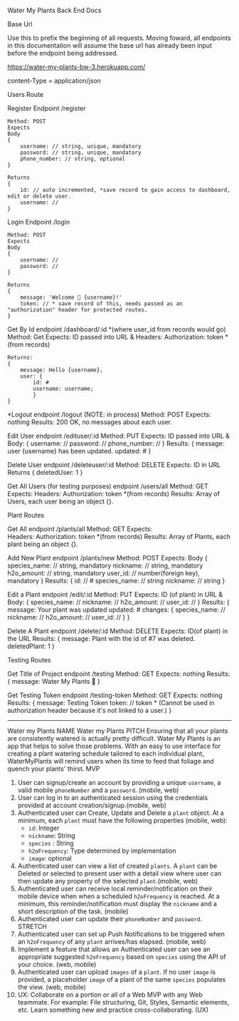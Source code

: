 Water My Plants Back End Docs 

Base Url 

Use this to prefix the beginning of all requests.  Moving foward, all endpoints in this documentation will assume the base url has already been input before the endpoint being addressed. 

https://water-my-plants-bw-3.herokuapp.com/

content-Type = application/json

Users Route 

Register  Endpoint  /register 

    Method: POST 
    Expects
    Body 
    {
        username: // string, unique, mandatory 
        password: // string, unique, mandatory
        phone_number: // string, optional 
    }

    Returns 
    {
        id: // auto incremented, *save record to gain access to dashboard, edit or delete user. 
        username: // 
    }


Login Endpoint /login

    Method: POST 
    Expects 
    Body 
    {
        username: //
        password: //   
    }

    Returns 
    {
        message: 'Welcome 🌱 {username}!'
        token: // * save record of this, needs passed as an "authorization" header for protected routes. 
    }

Get By Id  endpoint /dashboard/:id     *(where user_id from records would go)
    Method: Get 
    Expects: ID passed into URL &
    Headers: Authorization: token *(from records)

    Returns: 
    {
        message: Hello {username},
        user: {
            id: #
            username: username; 
            }
    }

*Logout  endpoint /logout (NOTE: in process)
    Method: POST
    Expects: nothing
    Results:  200 OK, no messages about each user. 


Edit User  endpoint /edituser/:id
    Method: PUT
    Expects: ID passed into URL & 
    Body: 
    {
        username: //
        password: //
        phone_number: //
    }
    Results: 
    {
        message: user {username} has been updated.
        updated: # 
    }

Delete User endpoint /deleteuser/:id
    Method: DELETE
    Expects: ID in URL 
    Returns 
    {
        deletedUser: 1 
    }

Get All Users (for testing purposes) endpoint /users/all
    Method: GET 
    Expects: 
        Headers: Authorization: token *(from records)
    Results: Array of Users, each user being an object {}.


Plant Routes

Get All  endpoint /plants/all
    Method: GET
    Expects:  
        Headers: Authorization: token *(from records)
    Results: Array of Plants, each plant being an object {}. 

Add New Plant   endpoint /plants/new 
    Method: POST
    Expects: 
    Body 
    {
        species_name: // string, mandatory
        nickname:  // string, mandatory
        h2o_amount: // string, mandatory
        user_id: // number(foreign key), mandatory
    }
    Results: 
    {
        id: // #
        species_name: // string
        nickname: // string 
    }

Edit a Plant  endpoint /edit/:id
    Method: PUT
    Expects: ID (of plant) in URL &
    Body: 
    {
       species_name: // 
        nickname:  // 
        h2o_amount: // 
        user_id: // 
    }
    Results: 
    {
        message: Your plant was updated
        updated: #
        changes: 
            {
                species_name: //
                nickname: //
                h2o_amount: //
                user_id: //
            }
    }

Delete A Plant  endpoint /delete/:id 
    Method: DELETE
    Expects: ID(of plant) in the URL 
    Results: 
    {
        message: Plant with the id of #7 was deleted.
        deletedPlant: 1 
    }


Testing Routes 

Get Title of Project endpoint /testing
    Method: GET
    Expects: nothing
    Results: 
    {
        message: Water My Plants 🌻
    }

Get Testing Token endpoint /testing-token
    Method: GET
    Expects: nothing
    Results: 
    {
        message: Testing Token
        token: // token * (Cannot be used in authorization header because it's not linked to a user.)
    }


------------------------------------------------------------------------------------------------------

Water my Plants
NAME
Water my Plants
PITCH
Ensuring that all your plants are consistently watered is actually pretty difficult. Water My Plants is an app that helps to solve those problems. With an easy to use interface for creating a plant watering schedule tailored to each individual plant, WaterMyPlants will remind users when its time to feed that foliage and quench your plants' thirst.
MVP
1. User can signup/create an account by providing a unique `username`, a valid mobile `phoneNumber` and a `password`. (mobile, web)
2. User can log in to an authenticated session using the credentials provided at account creation/signup.(mobile, web)
3. Authenticated user can Create, Update and Delete a `plant` object.  At a minimum, each  `plant` must have the following properties (mobile, web):
	- `id`: Integer
	- `nickname`: String
	- `species` : String
	- `h2oFrequency`: Type determined by implementation
	- `image`: optional
4. Authenticated user can view a list of created `plants`. A `plant` can be Deleted or selected to present user with a detail view where user can then update any property of the selected `plant`.(mobile, web)
5. Authenticated user can receive local reminder/notification on their mobile device when when a scheduled `h2oFrequency` is reached. At a minimum, this reminder/notification must display the `nickname` and a short description of the task. (mobile)
6. Authenticated user can update their `phoneNumber` and `password`.
STRETCH
1. Authenticated user can set up Push Notifications to be triggered when an `h2oFrequency` of any `plant` arrives/has elapsed. (mobile, web)
2. Implement a feature that allows an Authenticated user can see an appropriate suggested `h2oFrequency` based on `species` using the API of your choice. (web, mobile)
3. Authenticated user can upload `images` of a `plant`. If no user `image` is provided, a placeholder `image` of a plant of the same `species` populates the view. (web, mobile)
4. UX: Collaborate on a portion or all of a Web MVP with any Web teammate. For example: File structuring, Git, Styles, Semantic elements, etc. Learn something new and practice cross-collaborating. (UX)
